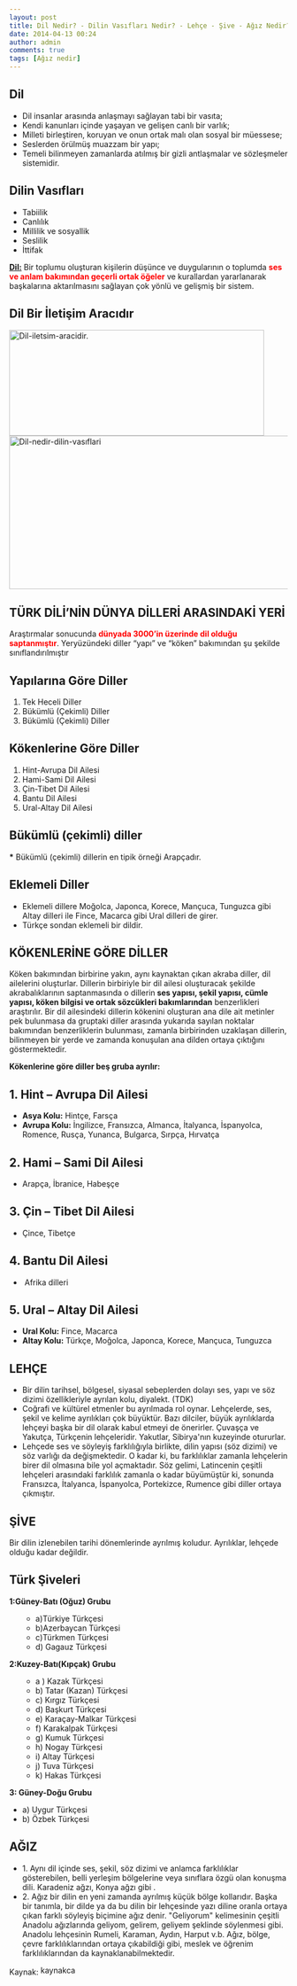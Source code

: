 ```yaml
---
layout: post
title: Dil Nedir? - Dilin Vasıfları Nedir? - Lehçe - Şive - Ağız Nedir?
date: 2014-04-13 00:24
author: admin
comments: true
tags: [Ağız nedir]
---
```

<h2>Dil</h2>
<ul>
	<li>Dil insanlar arasında anlaşmayı sağlayan tabi bir vasıta;</li>
	<li>Kendi kanunları içinde yaşayan ve gelişen canlı bir varlık;</li>
	<li>Milleti birleştiren, koruyan ve onun ortak malı olan sosyal bir müessese;</li>
	<li>Seslerden örülmüş muazzam bir yapı;</li>
	<li>Temeli bilinmeyen zamanlarda atılmış bir gizli antlaşmalar ve sözleşmeler sistemidir.</li>
</ul>
<h2>Dilin Vasıfları</h2>
<ul>
	<li>Tabiilik</li>
	<li>Canlılık</li>
	<li>Millilik ve sosyallik</li>
	<li>Seslilik</li>
	<li>İttifak</li>
</ul>
<span style="text-decoration: underline;"><strong>Dil:</strong></span> Bir toplumu oluşturan kişilerin düşünce ve duygularının o toplumda <strong><span style="color: #ff0000;">ses ve anlam bakımından geçerli ortak öğeler</span></strong> ve kurallardan yararlanarak başkalarına aktarılmasını sağlayan çok yönlü ve gelişmiş bir sistem.
<h2>Dil Bir İletişim Aracıdır</h2>
<img class="alignnone size-full wp-image-10146" alt="Dil-iletsim-aracidir." src="http://egitimvaktim.com/dosyalar/2014/04/Dil-iletsim-aracidir..png" width="461" height="191" />

<img class="alignnone size-full wp-image-10147" alt="Dil-nedir-dilin-vasıflari" src="http://egitimvaktim.com/dosyalar/2014/04/Dil-nedir-dilin-vasıflari.png" width="516" height="277" />
<h2>TÜRK DİLİ’NİN DÜNYA DİLLERİ ARASINDAKİ YERİ</h2>
Araştırmalar sonucunda <span style="color: #ff0000;"><strong>dünyada 3000’in üzerinde dil olduğu saptanmıştır</strong></span>. Yeryüzündeki diller “yapı” ve “köken” bakımından şu şekilde sınıflandırılmıştır
<h2>Yapılarına Göre Diller</h2>
<ol>
	<li>Tek Heceli Diller</li>
	<li>Bükümlü (Çekimli) Diller</li>
	<li>Bükümlü (Çekimli) Diller</li>
</ol>
<h2>Kökenlerine Göre Diller</h2>
<ol>
	<li>Hint-Avrupa Dil Ailesi</li>
	<li>Hami-Sami Dil Ailesi</li>
	<li>Çin-Tibet Dil Ailesi</li>
	<li>Bantu Dil Ailesi</li>
	<li>Ural-Altay Dil Ailesi</li>
</ol>
<h2>Bükümlü (çekimli) diller</h2>
<strong>*</strong> Bükümlü (çekimli) dillerin en tipik örneği Arapçadır.
<h2>Eklemeli Diller</h2>
<ul>
	<li>Eklemeli dillere Moğolca, Japonca, Korece, Mançuca, Tunguzca gibi Altay dilleri ile Fince, Macarca gibi Ural dilleri de girer.</li>
	<li>Türkçe sondan eklemeli bir dildir.</li>
</ul>
<h2>KÖKENLERİNE GÖRE DİLLER</h2>
Köken bakımından birbirine yakın, aynı kaynaktan çıkan akraba diller, dil ailelerini oluşturlar. Dillerin birbiriyle bir dil ailesi oluşturacak şekilde akrabalıklarının saptanmasında o dillerin<strong> ses yapısı, şekil yapısı, cümle yapısı, köken bilgisi ve ortak sözcükleri bakımlarından</strong> benzerlikleri araştırılır. Bir dil ailesindeki dillerin kökenini oluşturan ana dile ait metinler pek bulunmasa da gruptaki diller arasında yukarıda sayılan noktalar bakımından benzerliklerin bulunması, zamanla birbirinden uzaklaşan dillerin, bilinmeyen bir yerde ve zamanda konuşulan ana dilden ortaya çıktığını göstermektedir.

<strong>Kökenlerine göre diller beş gruba ayrılır:</strong>
<h2>1. Hint – Avrupa Dil Ailesi</h2>
<ul>
	<li><strong>Asya Kolu:</strong> Hintçe, Farsça</li>
	<li><strong>Avrupa Kolu:</strong> İngilizce, Fransızca, Almanca, İtalyanca, İspanyolca, Romence, Rusça, Yunanca, Bulgarca, Sırpça, Hırvatça</li>
</ul>
<h2>2. Hami – Sami Dil Ailesi</h2>
<ul>
	<li>Arapça, İbranice, Habeşçe</li>
</ul>
<h2>3. Çin – Tibet Dil Ailesi</h2>
<ul>
	<li>Çince, Tibetçe</li>
</ul>
<h2>4. Bantu Dil Ailesi</h2>
<ul>
	<li> Afrika dilleri</li>
</ul>
<h2>5. Ural – Altay Dil Ailesi</h2>
<ul>
	<li><strong>Ural Kolu:</strong> Fince, Macarca</li>
	<li><strong>Altay Kolu:</strong> Türkçe, Moğolca, Japonca, Korece, Mançuca, Tunguzca</li>
</ul>
<h2>LEHÇE</h2>
<ul>
	<li>Bir dilin tarihsel, bölgesel, siyasal sebeplerden dolayı ses, yapı ve söz dizimi özellikleriyle ayrılan kolu, diyalekt. (TDK)</li>
	<li>Coğrafi ve kültürel etmenler bu ayrılmada rol oynar. Lehçelerde, ses, şekil ve kelime ayrılıkları çok büyüktür. Bazı dilciler, büyük ayrılıklarda lehçeyi başka bir dil olarak kabul etmeyi de önerirler. Çuvaşça ve Yakutça, Türkçenin lehçeleridir. Yakutlar, Sibirya'nın kuzeyinde otururlar.</li>
	<li>Lehçede ses ve söyleyiş farklılığıyla birlikte, dilin yapısı (söz dizimi) ve söz varlığı da değişmektedir. O kadar ki, bu farklılıklar zamanla lehçelerin birer dil olmasına bile yol açmaktadır. Söz gelimi, Latincenin çeşitli lehçeleri arasındaki farklılık zamanla o kadar büyümüştür ki, sonunda Fransızca, İtalyanca, İspanyolca, Portekizce, Rumence gibi diller ortaya çıkmıştır.</li>
</ul>
<h2>ŞİVE</h2>
Bir dilin izlenebilen tarihi dönemlerinde ayrılmış koludur. Ayrılıklar, lehçede olduğu kadar değildir.
<h2>Türk Şiveleri</h2>
<strong>1:Güney-Batı (Oğuz) Grubu</strong>
<ul>
<ul>
	<li>a)Türkiye Türkçesi</li>
	<li>b)Azerbaycan Türkçesi</li>
	<li>c)Türkmen Türkçesi</li>
	<li>d) Gagauz Türkçesi</li>
</ul>
</ul>
<strong>2:Kuzey-Batı(Kıpçak) Grubu</strong>
<ul>
<ul>
	<li>a ) Kazak Türkçesi</li>
	<li>b) Tatar (Kazan) Türkçesi</li>
	<li>c) Kırgız Türkçesi</li>
	<li>d) Başkurt Türkçesi</li>
	<li>e) Karaçay-Malkar Türkçesi</li>
	<li>f) Karakalpak Türkçesi</li>
	<li>g) Kumuk Türkçesi</li>
	<li>h) Nogay Türkçesi</li>
	<li>i) Altay Türkçesi</li>
	<li>j) Tuva Türkçesi</li>
	<li>k) Hakas Türkçesi</li>
</ul>
</ul>
<strong>3: Güney-Doğu Grubu</strong>
<ul>
	<li>a) Uygur Türkçesi</li>
	<li>b) Özbek Türkçesi</li>
</ul>
<h2>AĞIZ</h2>
<ul>
	<li>1. Aynı dil içinde ses, şekil, söz dizimi ve anlamca farklılıklar gösterebilen, belli yerleşim bölgelerine veya sınıflara özgü olan konuşma dili. Karadeniz ağzı, Konya ağzı gibi .</li>
	<li>2. Ağız bir dilin en yeni zamanda ayrılmış küçük bölge kollarıdır. Başka bir tanımla, bir dilde ya da bu dilin bir lehçesinde yazı diline oranla ortaya çıkan farklı söyleyiş biçimine ağız denir. "Geliyorum" kelimesinin çeşitli Anadolu ağızlarında geliyom, gelirem, geliyem şeklinde söylenmesi gibi. Anadolu lehçesinin Rumeli, Karaman, Aydın, Harput v.b. Ağız, bölge, çevre farklılıklarından ortaya çıkabildiği gibi, meslek ve öğrenim farklılıklarından da kaynaklanabilmektedir.</li>
</ul>
Kaynak: <img class="alignnone  wp-image-10148" alt="kaynakca" src="http://egitimvaktim.com/dosyalar/2014/04/kaynakca.png" width="132" height="17" />
